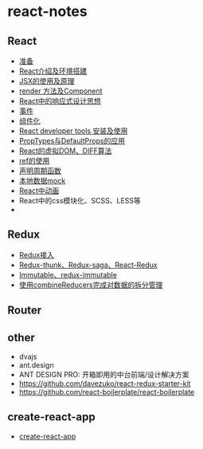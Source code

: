 # react-notes

## React

- [准备](./react/01.md)
- [React介绍及环境搭建](./react/02.md)
- [JSX的使用及原理](./react/03.md)
- [render 方法及Component](./react/04.md)
- [React中的响应式设计思想](./react/05.md)
- [事件](./react/06.md)
- [组件化](./react/07.md)
- [React developer tools 安装及使用](./react/08.md)
- [PropTypes与DefaultProps的应用](./react/09.md)
- [React的虚拟DOM、DIFF算法](./react/10.md)
- [ref的使用](./react/11.md)
- [声明周期函数](./react/12.md)
- [本地数据mock](./react/13.md)
- [React中动画](./react/14.md)
- React中的css模块化、SCSS、LESS等
- 

## Redux

- [Redux接入](./redux/01.md)
- [Redux-thunk、Redux-saga、React-Redux](./redux/02.md)
- [Immutable、redux-immutable](./redux/03.md)
- [使用combineReducers完成对数据的拆分管理](./redux/04.md)


## Router



## other

- dvajs
- ant.design
- ANT DESIGN PRO: 开箱即用的中台前端/设计解决方案
- https://github.com/davezuko/react-redux-starter-kit
- https://github.com/react-boilerplate/react-boilerplate


## create-react-app

- [create-react-app](./create-react-app/README.md)



